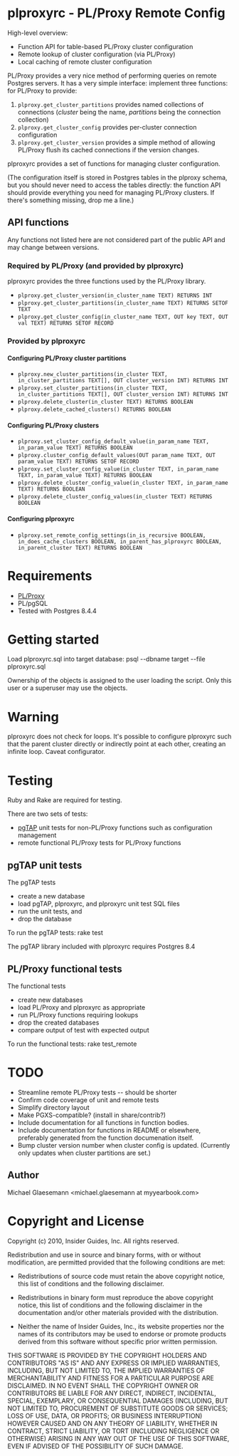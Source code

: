 plproxyrc - PL/Proxy Remote Config
===================================
High-level overview:
 * Function API for table-based PL/Proxy cluster configuration
 * Remote lookup of cluster configuration (via PL/Proxy)
 * Local caching of remote cluster configuration

PL/Proxy provides a very nice method of performing queries on remote Postgres
servers. It has a very simple interface: implement three functions: for PL/Proxy
to provide:
1. `plproxy.get_cluster_partitions` provides named collections of connections
   (*cluster* being the name, *partitions* being the connection collection)
2. `plproxy.get_cluster_config` provides per-cluster connection configuration
3. `plproxy.get_cluster_version` provides a simple method of allowing PL/Proxy
   flush its cached connections if the version changes.

plproxyrc provides a set of functions for managing cluster configuration.

(The configuration itself is stored in Postgres tables in the plproxy schema,
but you should never need to access the tables directly: the function API
should provide everything you need for managing PL/Proxy clusters. If there's
something missing, drop me a line.)

API functions
-------------
Any functions not listed here are not considered part of the public API
and may change between versions.

### Required by PL/Proxy (and provided by plproxyrc)
plproxyrc provides the three functions used by the PL/Proxy library.

 * `plproxy.get_cluster_version(in_cluster_name TEXT) RETURNS INT`
 * `plproxy.get_cluster_partitions(in_cluster_name TEXT) RETURNS SETOF TEXT`
 * `plproxy.get_cluster_config(in_cluster_name TEXT, OUT key TEXT, OUT val TEXT) RETURNS SETOF RECORD`

### Provided by plproxyrc

#### Configuring PL/Proxy cluster partitions
 * `plproxy.new_cluster_partitions(in_cluster TEXT, in_cluster_partitions TEXT[], OUT cluster_version INT) RETURNS INT`
 * `plproxy.set_cluster_partitions(in_cluster TEXT, in_cluster_partitions TEXT[], OUT cluster_version INT) RETURNS INT`
 * `plproxy.delete_cluster(in_cluster TEXT) RETURNS BOOLEAN`
 * `plproxy.delete_cached_clusters() RETURNS BOOLEAN`

#### Configuring PL/Proxy clusters
 * `plproxy.set_cluster_config_default_value(in_param_name TEXT, in_param_value TEXT) RETURNS BOOLEAN`
 * `plproxy.cluster_config_default_values(OUT param_name TEXT, OUT param_value TEXT) RETURNS SETOF RECORD`
 * `plproxy.set_cluster_config_value(in_cluster TEXT, in_param_name TEXT, in_param_value TEXT) RETURNS BOOLEAN`
 * `plproxy.delete_cluster_config_value(in_cluster TEXT, in_param_name TEXT) RETURNS BOOLEAN`
 * `plproxy.delete_cluster_config_values(in_cluster TEXT) RETURNS BOOLEAN`

#### Configuring plproxyrc
 * `plproxy.set_remote_config_settings(in_is_recursive BOOLEAN, in_does_cache_clusters BOOLEAN, in_parent_has_plproxyrc BOOLEAN, in_parent_cluster TEXT) RETURNS BOOLEAN`

Requirements
============
 * [PL/Proxy](http://pgfoundry.org/projects/plproxy/)
 * PL/pgSQL
 * Tested with Postgres 8.4.4

Getting started
===============
Load plproxyrc.sql into target database:
    psql --dbname target --file plproxyrc.sql

Ownership of the objects is assigned to the user loading the script.
Only this user or a superuser may use the objects.

Warning
=======
plproxyrc does not check for loops. It's possible to configure plproxyrc such
that the parent cluster directly or indirectly point at each other, creating an
infinite loop. Caveat configurator.

Testing
=======
 Ruby and Rake are required for testing.

There are two sets of tests:
 * [pgTAP][] unit tests for non-PL/Proxy functions such as configuration management
 * remote functional PL/Proxy tests for PL/Proxy functions

pgTAP unit tests
----------------
The pgTAP tests
 * create a new database
 * load pgTAP, plproxyrc, and plproxyrc unit test SQL files
 * run the unit tests, and
 * drop the database

To run the pgTAP tests:
    rake test

The pgTAP library included with plproxyrc requires Postgres 8.4

[pgTAP]: http://pgtap.org/ "pgTAP"

PL/Proxy functional tests
-------------------------
The functional tests
 * create new databases
 * load PL/Proxy and plproxyrc as appropriate
 * run PL/Proxy functions requiring lookups
 * drop the created databases
 * compare output of test with expected output

To run the functional tests:
    rake test_remote

TODO
====
 * Streamline remote PL/Proxy tests -- should be shorter
 * Confirm code coverage of unit and remote tests
 * Simplify directory layout
 * Make PGXS-compatible? (install in share/contrib?)
 * Include documentation for all functions in function bodies.
 * Include documentation for functions in README or elsewhere,
   preferably generated from the function documenation itself.
 * Bump cluster version number when cluster config is updated.
   (Currently only updates when cluster partitions are set.)

Author
------
Michael Glaesemann <michael.glaesemann at myyearbook.com>

Copyright and License
=====================
Copyright (c) 2010, Insider Guides, Inc.
All rights reserved.

Redistribution and use in source and binary forms, with or without modification,
are permitted provided that the following conditions are met:

 * Redistributions of source code must retain the above copyright notice,
   this list of conditions and the following disclaimer.

 * Redistributions in binary form must reproduce the above copyright notice,
   this list of conditions and the following disclaimer in the documentation
   and/or other materials provided with the distribution.

 * Neither the name of Insider Guides, Inc., its website properties nor the
   names of its contributors may be used to endorse or promote products derived
   from this software without specific prior written permission.

THIS SOFTWARE IS PROVIDED BY THE COPYRIGHT HOLDERS AND CONTRIBUTORS "AS IS" AND
ANY EXPRESS OR IMPLIED WARRANTIES, INCLUDING, BUT NOT LIMITED TO, THE IMPLIED
WARRANTIES OF MERCHANTABILITY AND FITNESS FOR A PARTICULAR PURPOSE ARE
DISCLAIMED. IN NO EVENT SHALL THE COPYRIGHT OWNER OR CONTRIBUTORS BE LIABLE FOR
ANY DIRECT, INDIRECT, INCIDENTAL, SPECIAL, EXEMPLARY, OR CONSEQUENTIAL DAMAGES
(INCLUDING, BUT NOT LIMITED TO, PROCUREMENT OF SUBSTITUTE GOODS OR SERVICES;
LOSS OF USE, DATA, OR PROFITS; OR BUSINESS INTERRUPTION) HOWEVER CAUSED AND ON
ANY THEORY OF LIABILITY, WHETHER IN CONTRACT, STRICT LIABILITY, OR TORT
(INCLUDING NEGLIGENCE OR OTHERWISE) ARISING IN ANY WAY OUT OF THE USE OF THIS
SOFTWARE, EVEN IF ADVISED OF THE POSSIBILITY OF SUCH DAMAGE.
